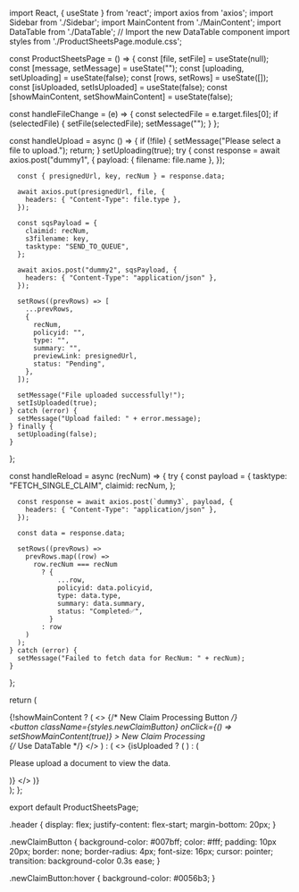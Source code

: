 import React, { useState } from 'react';
import axios from 'axios';
import Sidebar from './Sidebar';
import MainContent from './MainContent';
import DataTable from './DataTable'; // Import the new DataTable component
import styles from './ProductSheetsPage.module.css';

const ProductSheetsPage = () => {
  const [file, setFile] = useState(null);
  const [message, setMessage] = useState("");
  const [uploading, setUploading] = useState(false);
  const [rows, setRows] = useState([]);
  const [isUploaded, setIsUploaded] = useState(false);
  const [showMainContent, setShowMainContent] = useState(false);

  const handleFileChange = (e) => {
    const selectedFile = e.target.files[0];
    if (selectedFile) {
      setFile(selectedFile);
      setMessage("");
    }
  };

  const handleUpload = async () => {
    if (!file) {
      setMessage("Please select a file to upload.");
      return;
    }
    setUploading(true);
    try {
      const response = await axios.post("dummy1", {
        payload: { filename: file.name },
      });

      const { presignedUrl, key, recNum } = response.data;

      await axios.put(presignedUrl, file, {
        headers: { "Content-Type": file.type },
      });

      const sqsPayload = {
        claimid: recNum,
        s3filename: key,
        tasktype: "SEND_TO_QUEUE",
      };

      await axios.post("dummy2", sqsPayload, {
        headers: { "Content-Type": "application/json" },
      });

      setRows((prevRows) => [
        ...prevRows,
        {
          recNum,
          policyid: "",
          type: "",
          summary: "",
          previewLink: presignedUrl,
          status: "Pending",
        },
      ]);

      setMessage("File uploaded successfully!");
      setIsUploaded(true);
    } catch (error) {
      setMessage("Upload failed: " + error.message);
    } finally {
      setUploading(false);
    }
  };

  const handleReload = async (recNum) => {
    try {
      const payload = {
        tasktype: "FETCH_SINGLE_CLAIM",
        claimid: recNum,
      };

      const response = await axios.post(`dummy3`, payload, {
        headers: { "Content-Type": "application/json" },
      });

      const data = response.data;

      setRows((prevRows) =>
        prevRows.map((row) =>
          row.recNum === recNum
            ? {
                ...row,
                policyid: data.policyid,
                type: data.type,
                summary: data.summary,
                status: "Completed️✅",
              }
            : row
        )
      );
    } catch (error) {
      setMessage("Failed to fetch data for RecNum: " + recNum);
    }
  };

  return (
    <div className={styles.container}>
      {!showMainContent ? (
        <>
          {/* New Claim Processing Button */}
          <div className={styles.header}>
            <button
              className={styles.newClaimButton}
              onClick={() => setShowMainContent(true)}
            >
              New Claim Processing
            </button>
          </div>
          <DataTable rows={rows} handleReload={handleReload} /> {/* Use DataTable */}
        </>
      ) : (
        <>
          <Sidebar
            onFileChange={handleFileChange}
            onUpload={handleUpload}
            uploading={uploading}
          />
          {isUploaded ? (
            <MainContent
              message={message}
              rows={rows}
              handleReload={handleReload}
            />
          ) : (
            <p className={styles.infoMessage}>
              Please upload a document to view the data.
            </p>
          )}
        </>
      )}
    </div>
  );
};

export default ProductSheetsPage;



.header {
  display: flex;
  justify-content: flex-start;
  margin-bottom: 20px;
}

.newClaimButton {
  background-color: #007bff;
  color: #fff;
  padding: 10px 20px;
  border: none;
  border-radius: 4px;
  font-size: 16px;
  cursor: pointer;
  transition: background-color 0.3s ease;
}

.newClaimButton:hover {
  background-color: #0056b3;
}
